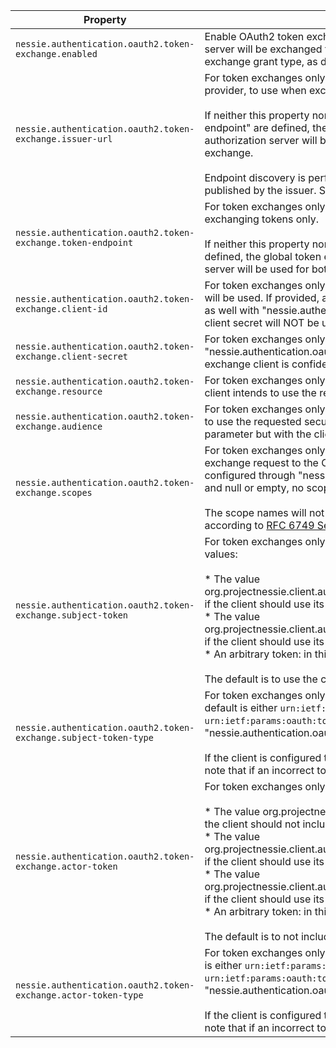 | Property | Description |
|----------|-------------|
| `nessie.authentication.oauth2.token-exchange.enabled` | Enable OAuth2 token exchange. If enabled, each access token obtained from the OAuth2 server  will be exchanged for a new token, using the token endpoint and the token exchange grant type,  as defined in [RFC 8693](https://datatracker.ietf.org/doc/html/rfc8693). |
| `nessie.authentication.oauth2.token-exchange.issuer-url` | For token exchanges only. The root URL of an alternate OpenID Connect identity issuer provider,  to use when exchanging tokens only.   <br><br>If neither this property nor "nessie.authentication.oauth2.token-exchange.token-endpoint" are  defined, the global token endpoint will be used. This means that the same authorization server  will be used for both the initial token request and the token exchange.   <br><br>Endpoint discovery is performed using the OpenID Connect Discovery metadata published by the  issuer. See [OpenID Connect  Discovery 1.0 ](https://openid.net/specs/openid-connect-discovery-1_0.html) for more information.  |
| `nessie.authentication.oauth2.token-exchange.token-endpoint` | For token exchanges only. The URL of an alternate OAuth2 token endpoint to use when exchanging  tokens only.   <br><br>If neither this property nor "nessie.authentication.oauth2.token-exchange.issuer-url" are  defined, the global token endpoint will be used. This means that the same authorization server  will be used for both the initial token request and the token exchange.  |
| `nessie.authentication.oauth2.token-exchange.client-id` | For token exchanges only. An alternate client ID to use. If not provided, the global client ID  will be used. If provided, and if the client is confidential, then its secret must be provided  as well with "nessie.authentication.oauth2.token-exchange.client-secret" – the global client  secret will NOT be used.  |
| `nessie.authentication.oauth2.token-exchange.client-secret` | For token exchanges only. The client secret to use, if "nessie.authentication.oauth2.token-exchange.client-id" is defined and the token exchange client is  confidential.  |
| `nessie.authentication.oauth2.token-exchange.resource` | For token exchanges only. A URI that indicates the target service or resource where the client  intends to use the requested security token. Optional.  |
| `nessie.authentication.oauth2.token-exchange.audience` | For token exchanges only. The logical name of the target service where the client intends to  use the requested security token. This serves a purpose similar to the resource parameter but  with the client providing a logical name for the target service.  |
| `nessie.authentication.oauth2.token-exchange.scopes` | For token exchanges only. Space-separated list of scopes to include in each token exchange  request to the OAuth2 server. Optional. If undefined, the global scopes configured through  "nessie.authentication.oauth2.client-scopes" will be used. If defined and null or empty, no  scopes will be used.   <br><br>The scope names will not be validated by the Nessie client; make sure they are valid  according to [RFC 6749  Section 3.3 ](https://datatracker.ietf.org/doc/html/rfc6749#section-3.3). |
| `nessie.authentication.oauth2.token-exchange.subject-token` | For token exchanges only. The subject token to exchange. This can take 3 kinds of values:   <br><br> * The value org.projectnessie.client.auth.oauth2.TokenExchangeConfig#CURRENT_ACCESS_TOKEN, if the        client should use its current access token;    <br> * The value org.projectnessie.client.auth.oauth2.TokenExchangeConfig#CURRENT_REFRESH_TOKEN, if the        client should use its current refresh token (if available);    <br> * An arbitrary token: in this case, the client will always use the static token provided        here.  <br><br>The default is to use the current access token.  |
| `nessie.authentication.oauth2.token-exchange.subject-token-type` | For token exchanges only. The type of the subject token. Must be a valid URN. The default is  either `urn:ietf:params:oauth:token-type:access_token` or `urn:ietf:params:oauth:token-type:refresh_token` , depending on the value of "nessie.authentication.oauth2.token-exchange.subject-token".   <br><br>If the client is configured to use its access or refresh token as the subject token, please  note that if an incorrect token type is provided here, the token exchange could fail.  |
| `nessie.authentication.oauth2.token-exchange.actor-token` | For token exchanges only. The actor token to exchange. This can take 4 kinds of values:   <br><br> * The value org.projectnessie.client.auth.oauth2.TokenExchangeConfig#NO_TOKEN, if        the client should not include any actor token in the exchange request;    <br> * The value org.projectnessie.client.auth.oauth2.TokenExchangeConfig#CURRENT_ACCESS_TOKEN, if the        client should use its current access token;    <br> * The value org.projectnessie.client.auth.oauth2.TokenExchangeConfig#CURRENT_REFRESH_TOKEN, if the        client should use its current refresh token (if available);    <br> * An arbitrary token: in this case, the client will always use the static token provided        here.  <br><br>The default is to not include any actor token.  |
| `nessie.authentication.oauth2.token-exchange.actor-token-type` | For token exchanges only. The type of the actor token. Must be a valid URN. The default is  either `urn:ietf:params:oauth:token-type:access_token` or `urn:ietf:params:oauth:token-type:refresh_token` , depending on the value of "nessie.authentication.oauth2.token-exchange.actor-token".   <br><br>If the client is configured to use its access or refresh token as the actor token, please  note that if an incorrect token type is provided here, the token exchange could fail.  |
